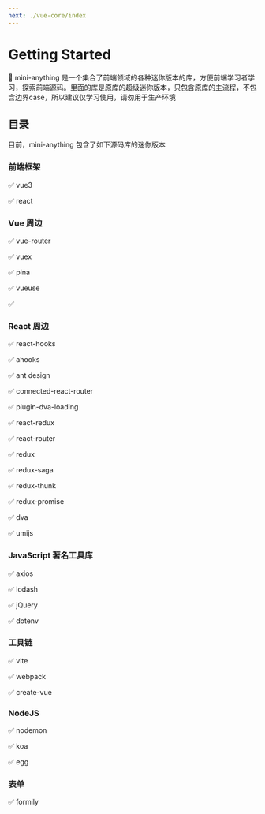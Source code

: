 ```yaml
---
next: ./vue-core/index
---
```


# Getting Started

🚀 mini-anything 是一个集合了前端领域的各种迷你版本的库，方便前端学习者学习，探索前端源码。里面的库是原库的超级迷你版本，只包含原库的主流程，不包含边界case，所以建议仅学习使用，请勿用于生产环境

## 目录

目前，mini-anything 包含了如下源码库的迷你版本

### 前端框架

✅ vue3

✅ react

### Vue 周边

✅ vue-router


✅ vuex

✅ pina

✅ vueuse


✅

### React 周边

✅ react-hooks

✅ ahooks

✅ ant design

✅ connected-react-router



✅ plugin-dva-loading

✅ react-redux

✅ react-router

✅ redux

✅ redux-saga

✅ redux-thunk

✅ redux-promise

✅ dva

✅ umijs


### JavaScript 著名工具库

✅ axios

✅ lodash

✅ jQuery

✅ dotenv

### 工具链

✅ vite

✅ webpack

✅ create-vue


### NodeJS 

✅ nodemon

✅ koa

✅ egg

### 表单

✅ formily